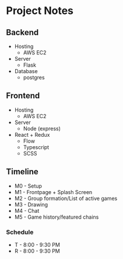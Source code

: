# Project Notes

## Backend
-  Hosting
   - AWS EC2
-  Server
   - Flask
-  Database
   - postgres


## Frontend
-  Hosting
   - AWS EC2
- Server
   - Node (express)
- React + Redux
   - Flow
   - Typescript
   - SCSS

## Timeline
- M0 - Setup
- M1 - Frontpage + Splash Screen
- M2 - Group formation/List of active games
- M3 - Drawing
- M4 - Chat
- M5 - Game history/featured chains


### Schedule
- T - 8:00 - 9:30 PM
- R - 8:00 - 9:30 PM
